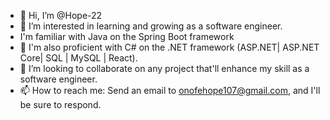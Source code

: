 - 👋 Hi, I’m @Hope-22
- 👀 I’m interested in learning and growing as a software engineer.
- I'm familiar with Java on the Spring Boot framework
- 🌱 I'm also proficient with C# on the .NET framework (ASP.NET| ASP.NET Core| SQL | MySQL | React).
- 💞️ I’m looking to collaborate on any project that'll enhance my skill as a software engineer.
- 📫 How to reach me: Send an email to onofehope107@gmail.com, and I'll be sure to respond.

<!---
Hope-22/Hope-22 is a ✨ special ✨ repository because its `README.md` (this file) appears on your GitHub profile.
You can click the Preview link to take a look at your changes.
--->
